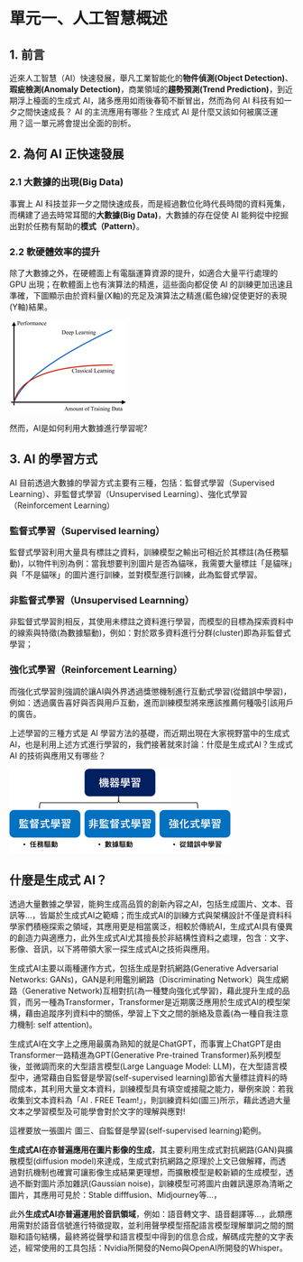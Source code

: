 # 單元一、人工智慧概述
## 1. 前言
近來人工智慧（AI）快速發展，舉凡工業智能化的**物件偵測(Object Detection)**、**瑕疵檢測(Anomaly Detection)**，商業領域的**趨勢預測(Trend Prediction)**，到近期浮上檯面的生成式 AI，諸多應用如雨後春筍不斷冒出，然而為何 AI 科技有如一夕之間快速成長？ AI 的主流應用有哪些？生成式 AI 是什麼又該如何被廣泛運用？這一單元將會提出全面的剖析。

## 2. 為何 AI 正快速發展
### 2.1 大數據的出現(Big Data)
事實上 AI 科技並非一夕之間快速成長，而是經過數位化時代長時間的資料蒐集，而構建了過去時常耳聞的**大數據(Big Data)**，大數據的存在促使 AI 能夠從中挖掘出對於任務有幫助的**模式（Pattern）**。

### 2.2 軟硬體效率的提升
除了大數據之外，在硬體面上有電腦運算資源的提升，如適合大量平行處理的 GPU 出現；在軟體面上也有演算法的精進，這些面向都促使 AI 的訓練更加迅速且準確，下圖顯示由於資料量(X軸)的充足及演算法之精進(藍色線)促使更好的表現(Y軸)結果。

![圖一、資料量與演算法對於模型表現之影響。](https://github.com/AI-FREE-Team/Generative-AI-Industrial-Case-Study/blob/main/%E6%95%99%E6%A1%881%EF%BC%9A%E7%94%9F%E6%88%90%E5%BC%8FAI%E5%9F%BA%E7%A4%8E/pics/unit1/%E5%9C%96%E4%B8%80%E3%80%81%E8%B3%87%E6%96%99%E9%87%8F%E8%88%87%E6%BC%94%E7%AE%97%E6%B3%95%E5%B0%8D%E6%96%BC%E6%A8%A1%E5%9E%8B%E8%A1%A8%E7%8F%BE%E4%B9%8B%E5%BD%B1%E9%9F%BF.png)

然而，AI是如何利用大數據進行學習呢?

## 3. AI 的學習方式
AI 目前透過大數據的學習方式主要有三種，包括：監督式學習（Supervised Learning）、非監督式學習（Unsupervised Learning）、強化式學習（Reinforcement Learning）

### 監督式學習（Supervised learning）
監督式學習利用大量具有標註之資料，訓練模型之輸出可相近於其標註(為任務驅動)，以物件判別為例：當我想要判別圖片是否為貓咪，我需要大量標註「是貓咪」與「不是貓咪」的圖片進行訓練，並對模型進行訓練，此為監督式學習。

### 非監督式學習（Unsupervised Learnning）
非監督式學習則相反，其使用未標註之資料進行學習，而模型的目標為探索資料中的線索與特徵(為數據驅動)，例如：對於眾多資料進行分群(cluster)即為非監督式學習；

### 強化式學習（Reinforcement Learning）
而強化式學習則強調於讓AI與外界透過獎懲機制進行互動式學習(從錯誤中學習)，例如：透過廣告喜好與否與用戶互動，進而訓練模型將來應該推薦何種吸引該用戶的廣告。

上述學習的三種方式是 AI 學習方法的基礎，而近期出現在大家視野當中的生成式 AI，也是利用上述方式進行學習的，我們接著就來討論：什麼是生成式AI？生成式 AI 的技術與應用又有哪些？

![圖二、機器學習主要方法](https://github.com/AI-FREE-Team/Generative-AI-Industrial-Case-Study/blob/main/%E6%95%99%E6%A1%881%EF%BC%9A%E7%94%9F%E6%88%90%E5%BC%8FAI%E5%9F%BA%E7%A4%8E/pics/unit1/%E5%9C%96%E4%BA%8C%E3%80%81%E6%A9%9F%E5%99%A8%E5%AD%B8%E7%BF%92%E4%B8%BB%E8%A6%81%E6%96%B9%E6%B3%95.png)

## 什麼是生成式 AI？
透過大量數據之學習，能夠生成高品質的創新內容之AI，包括生成圖片、文本、音訊等…，皆屬於生成式AI之範疇；而生成式AI的訓練方式與架構設計不僅是資料科學家們積極探索之領域，其應用更是相當廣泛，相較於傳統AI，生成式AI具有優異的創造力與適應力，此外生成式AI尤其擅長於非結構性資料之處理，包含：文字、影像、音訊，以下將帶領大家一探生成式AI之技術與應用。

生成式AI主要以兩種運作方式，包括生成是對抗網路(Generative Adversarial Networks: GANs)，GAN是利用鑑別網路（Discriminating Network）與生成網路（Generative Network)互相對抗(為一種雙向強化式學習)，藉此提升生成的品質，而另一種為Transformer，Transformer是近期廣泛應用於生成式AI的模型架構，藉由追蹤序列資料中的關係，學習上下文之間的脈絡及意義(為一種自我注意力機制: self attention)。

生成式AI在文字上之應用最廣為熟知的就是ChatGPT，而事實上ChatGPT是由Transformer一路精進為GPT(Generative Pre-trained Transformer)系列模型後，並微調而來的大型語言模型(Large Language Model: LLM)，在大型語言模型中，通常藉由自監督是學習(self-supervised learning)節省大量標註資料的時間成本，其利用大量文本資料，訓練模型具有填空或接龍之能力，舉例來說：若我收集到文本資料為「AI . FREE Team!」，則訓練資料如(圖三)所示，藉此透過大量文本之學習模型及可能學會對於文字的理解與應對!

這裡要放一張圖片
圖三、自監督是學習(self-supervised learning)範例。

**生成式AI在亦普遍應用在圖片影像的生成**，其主要利用生成式對抗網路(GAN)與擴散模型(diffusion model)來達成，生成式對抗網路之原理於上文已做解釋，而透過對抗機制也確實可讓影像生成結果更理想，而擴散模型是較新穎的生成模型，透過不斷對圖片添加雜訊(Gaussian noise)，訓練模型可將圖片由雜訊還原為清晰之圖片，其應用可見於：Stable difffusion、Midjourney等...，

此外**生成式AI亦普遍運用於音訊領域**，例如：語音轉文字、語音翻譯等...，此類應用需對於語音信號進行特徵提取，並利用聲學模型搭配語言模型理解單詞之間的關聯和語句結構，最終將從聲學和語言模型中得到的信息合成，解碼成完整的文字表述，經常使用的工具包括：Nvidia所開發的Nemo與OpenAI所開發的Whisper。
